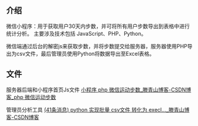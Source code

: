 ## 介绍
微信小程序：用于获取用户30天内步数，并可将所有用户步数导出到表格中进行统计分析。
主要涉及技术包括 JavaScript、PHP、Python。

微信端通过后台的解密js来获取步数，并将步数提交给服务器，服务器使用PHP导出为csv文件，最后管理员使用Python将数据导出至Excel表格。

## 文件
服务器后端和小程序首页Js文件
<a href="https://tengqingshan.blog.csdn.net/article/details/112425639">小程序 php 微信运动步数_滕青山博客-CSDN博客_php 微信运动步数</a>

管理员分析工具
<a href="https://blog.csdn.net/qq_34626094/article/details/113125896">(41条消息) python 实现批量 csv文件 转化为 execl..._滕青山博客-CSDN博客</a>
